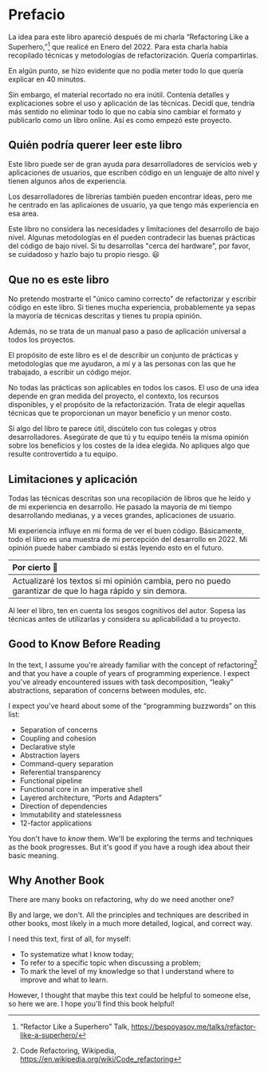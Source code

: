 # Prefacio

La idea para este libro apareció después de mi charla “Refactoring Like a Superhero,”[^talk] que realicé en Enero del 2022. Para esta charla había recopilado técnicas y metodologías de refactorización. Quería compartirlas.

En algún punto, se hizo evidente que no podía meter todo lo que quería explicar en 40 minutos.

Sin embargo, el material recortado no era inútil. Contenía detalles y explicaciones sobre el uso y aplicación de las técnicas. Decidí que, tendría más sentido no eliminar todo lo que no cabía sino cambiar el formato y publicarlo como un libro online. Así es como empezó este proyecto.

## Quién podría querer leer este libro

Este libro puede ser de gran ayuda para desarrolladores de servicios web y aplicaciones de usuarios, que escriben código en un lenguaje de alto nivel y tienen algunos años de experiencia.

Los desarrolladores de librerías también pueden encontrar ideas, pero me he centrado en las aplicaiones de usuario, ya que tengo más experiencia en esa area.

Este libro no considera las necesidades y limitaciones del desarrollo de bajo nivel. Algunas metodologías en él pueden contradecir las buenas prácticas del código de bajo nivel. Si tu desarrollas "cerca del hardware", por favor, se cuidadoso y hazlo bajo tu propio riesgo. 😃

## Que no es este libro

No pretendo mostrarte el "único camino correcto" de refactorizar y escribir código en este libro. Si tienes mucha experiencia, probablemente ya sepas la mayoría de técnicas descritas y tienes tu propia opinión.

Además, no se trata de un manual paso a paso de aplicación universal a todos los proyectos.

El propósito de este libro es el de describir un conjunto de prácticas y metodologías que me ayudaron, a mí y a las personas con las que he trabajado, a escribir un código mejor.

No todas las prácticas son aplicables en todos los casos. El uso de una idea depende en gran medida del proyecto, el contexto, los recursos disponibles, y el propósito de la refactorización. Trata de elegir aquellas técnicas que te proporcionan un mayor beneficio y un menor costo.

Si algo del libro te parece útil, discútelo con tus colegas y otros desarrolladores. Asegúrate de que tú y tu equipo tenéis la misma opinión sobre los beneficios y los costes de la idea elegida. No apliques algo que resulte controvertido a tu equipo.

## Limitaciones y aplicación

Todas las técnicas descritas son una recopilación de libros que he leído y de mi experiencia en desarrollo. He pasado la mayoría de mi tiempo desarrollando medianas, y a veces grandes, aplicaciones de usuario.

Mi experiencia influye en mi forma de ver el buen código. Básicamente, todo el libro es una muestra de mi percepción del desarrollo en 2022. Mi opinión puede haber cambiado si estás leyendo esto en el futuro.

| Por cierto 🐝                                                                                             |
|:----------------------------------------------------------------------------------------------------------|
| Actualizaré los textos si mi opinión cambia, pero no puedo garantizar de que lo haga rápido y sin demora. |

Al leer el libro, ten en cuenta los sesgos cognitivos del autor. Sopesa las técnicas antes de utilizarlas y considera su aplicabilidad a tu proyecto.

## Good to Know Before Reading

In the text, I assume you're already familiar with the concept of refactoring[^term] and that you have a couple of years of programming experience. I expect you've already encountered issues with task decomposition, “leaky” abstractions, separation of concerns between modules, etc.

I expect you've heard about some of the “programming buzzwords” on this list:

- Separation of concerns
- Coupling and cohesion
- Declarative style
- Abstraction layers
- Command-query separation
- Referential transparency
- Functional pipeline
- Functional core in an imperative shell
- Layered architecture, “Ports and Adapters”
- Direction of dependencies
- Immutability and statelessness
- 12-factor applications

You don't have to _know_ them. We'll be exploring the terms and techniques as the book progresses. But it's good if you have a rough idea about their basic meaning.

## Why Another Book

There are many books on refactoring, why do we need another one?

By and large, we don't. All the principles and techniques are described in other books, most likely in a much more detailed, logical, and correct way.

I need this text, first of all, for myself:

- To systematize what I know today;
- To refer to a specific topic when discussing a problem;
- To mark the level of my knowledge so that I understand where to improve and what to learn.

However, I thought that maybe this text could be helpful to someone else, so here we are. I hope you'll find this book helpful!

[^talk]: “Refactor Like a Superhero” Talk, https://bespoyasov.me/talks/refactor-like-a-superhero/
[^term]: Code Refactoring, Wikipedia, https://en.wikipedia.org/wiki/Code_refactoring
